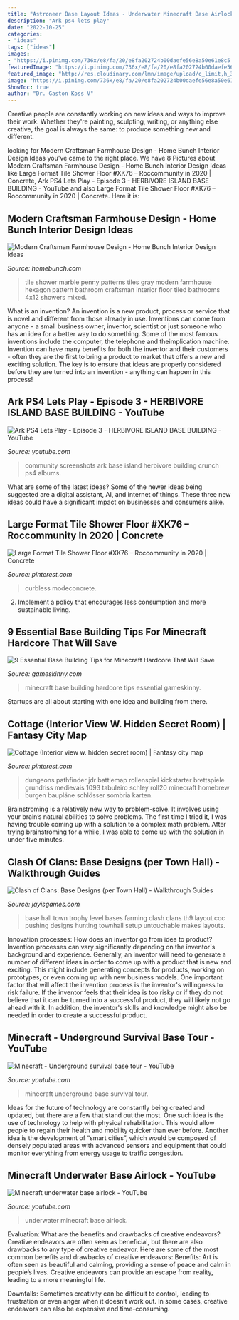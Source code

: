 ```yaml
---
title: "Astroneer Base Layout Ideas - Underwater Minecraft Base Airlock"
description: "Ark ps4 lets play"
date: "2022-10-25"
categories:
- "ideas"
tags: ["ideas"]
images:
- "https://i.pinimg.com/736x/e8/fa/20/e8fa202724b00daefe56e8a50e61e8c5.jpg"
featuredImage: "https://i.pinimg.com/736x/e8/fa/20/e8fa202724b00daefe56e8a50e61e8c5.jpg"
featured_image: "http://res.cloudinary.com/lmn/image/upload/c_limit,h_360,w_640/e_sharpen:100/f_auto,fl_lossy,q_auto/v1/gameskinnyop/d/d/4/orig_dd425dfb24c1c74821f5ecb0a741edec.jpg"
image: "https://i.pinimg.com/736x/e8/fa/20/e8fa202724b00daefe56e8a50e61e8c5.jpg"
ShowToc: true
author: "Dr. Gaston Koss V"
---
```



Creative people are constantly working on new ideas and ways to improve their work. Whether they're painting, sculpting, writing, or anything else creative, the goal is always the same: to produce something new and different.

	

		
looking for Modern Craftsman Farmhouse Design - Home Bunch Interior Design Ideas you've came to the right place. We have 8 Pictures about Modern Craftsman Farmhouse Design - Home Bunch Interior Design Ideas like Large Format Tile Shower Floor #XK76 – Roccommunity in 2020 | Concrete, Ark PS4 Lets Play - Episode 3 - HERBIVORE ISLAND BASE BUILDING - YouTube and also Large Format Tile Shower Floor #XK76 – Roccommunity in 2020 | Concrete. Here it is:
		
    
## Modern Craftsman Farmhouse Design - Home Bunch Interior Design Ideas

<img loading=lazy src="http://www.homebunch.com/wp-content/uploads/2017/09/Shower-Tile.-Marble-Shower-Wall-Tile-4x12-Marble-Shower-Wall-Tile.-Marble-Shower-Wall-Tile.-Marble-Shower-Wall-Tile-Marble-Shower-WallTile-4x12tile-4x12.jpg" onerror="this.onerror=null;this.src='https://tse1.mm.bing.net/th?id=OIP.yvYjtqgNCPhbXLudVH2XQAHaLH&amp;pid=15.1';" alt="Modern Craftsman Farmhouse Design - Home Bunch Interior Design Ideas">

_Source: homebunch.com_

>tile shower marble penny patterns tiles gray modern farmhouse hexagon pattern bathroom craftsman interior floor tiled bathrooms 4x12 showers mixed. 

	

What is an invention?
An invention is a new product, process or service that is novel and different from those already in use. Inventions can come from anyone - a small business owner, inventor, scientist or just someone who has an idea for a better way to do something. Some of the most famous inventions include the computer, the telephone and theimplication machine. 
Invention can have many benefits for both the inventor and their customers - often they are the first to bring a product to market that offers a new and exciting solution. The key is to ensure that ideas are properly considered before they are turned into an invention - anything can happen in this process!

    
## Ark PS4 Lets Play - Episode 3 - HERBIVORE ISLAND BASE BUILDING - YouTube

<img loading=lazy src="https://i.ytimg.com/vi/PW7Vx1NC54E/maxresdefault.jpg" onerror="this.onerror=null;this.src='https://tse3.mm.bing.net/th?id=OIP.x2_FDfx_m5wId2xi1ovgOwHaEK&amp;pid=15.1';" alt="Ark PS4 Lets Play - Episode 3 - HERBIVORE ISLAND BASE BUILDING - YouTube">

_Source: youtube.com_

>community screenshots ark base island herbivore building crunch ps4 albums. 

	

What are some of the latest ideas?
Some of the newer ideas being suggested are a digital assistant, AI, and internet of things. These three new ideas could have a significant impact on businesses and consumers alike.

    
## Large Format Tile Shower Floor #XK76 – Roccommunity In 2020 | Concrete

<img loading=lazy src="https://i.pinimg.com/736x/e8/fa/20/e8fa202724b00daefe56e8a50e61e8c5.jpg" onerror="this.onerror=null;this.src='https://tse3.mm.bing.net/th?id=OIP.9jP03U2uZjmurVmr1eLMcgHaFj&amp;pid=15.1';" alt="Large Format Tile Shower Floor #XK76 – Roccommunity in 2020 | Concrete">

_Source: pinterest.com_

>curbless modeconcrete. 

	

2. Implement a policy that encourages less consumption and more sustainable living. 

    
## 9 Essential Base Building Tips For Minecraft Hardcore That Will Save

<img loading=lazy src="http://res.cloudinary.com/lmn/image/upload/c_limit,h_360,w_640/e_sharpen:100/f_auto,fl_lossy,q_auto/v1/gameskinnyop/d/d/4/orig_dd425dfb24c1c74821f5ecb0a741edec.jpg" onerror="this.onerror=null;this.src='https://tse1.mm.bing.net/th?id=OIP.V4B6e6ZRIRllZrLjlCg81AHaEK&amp;pid=15.1';" alt="9 Essential Base Building Tips for Minecraft Hardcore That Will Save">

_Source: gameskinny.com_

>minecraft base building hardcore tips essential gameskinny. 

	

Startups are all about starting with one idea and building from there.

    
## Cottage (Interior View W. Hidden Secret Room) | Fantasy City Map

<img loading=lazy src="https://i.pinimg.com/736x/67/ab/f2/67abf2605c40715736762361f366cae0.jpg" onerror="this.onerror=null;this.src='https://tse2.mm.bing.net/th?id=OIP.atan0KDK2Wzp1g4F4x570wHaJf&amp;pid=15.1';" alt="Cottage (Interior view w. hidden secret room) | Fantasy city map">

_Source: pinterest.com_

>dungeons pathfinder jdr battlemap rollenspiel kickstarter brettspiele grundriss medievais 1093 tabuleiro schley roll20 minecraft homebrew burgen baupläne schlösser sombria karten. 

	

Brainstroming is a relatively new way to problem-solve. It involves using your brain’s natural abilities to solve problems. The first time I tried it, I was having trouble coming up with a solution to a complex math problem. After trying brainstroming for a while, I was able to come up with the solution in under five minutes.

    
## Clash Of Clans: Base Designs (per Town Hall) - Walkthrough Guides

<img loading=lazy src="https://jayisgames.com/images/coc/T09/TT09001.jpg" onerror="this.onerror=null;this.src='https://tse2.mm.bing.net/th?id=OIP.b5vPtHvvnJ7VUKR7Vr4ClAHaFj&amp;pid=15.1';" alt="Clash of Clans: Base Designs (per Town Hall) - Walkthrough Guides">

_Source: jayisgames.com_

>base hall town trophy level bases farming clash clans th9 layout coc pushing designs hunting townhall setup untouchable makes layouts. 

	

Innovation processes: How does an inventor go from idea to product?
Invention processes can vary significantly depending on the inventor's background and experience. Generally, an inventor will need to generate a number of different ideas in order to come up with a product that is new and exciting. This might include generating concepts for products, working on prototypes, or even coming up with new business models.
One important factor that will affect the invention process is the inventor's willingness to risk failure. If the inventor feels that their idea is too risky or if they do not believe that it can be turned into a successful product, they will likely not go ahead with it. In addition, the inventor's skills and knowledge might also be needed in order to create a successful product.

    
## Minecraft - Underground Survival Base Tour - YouTube

<img loading=lazy src="http://i1.ytimg.com/vi/POk71mS7FvU/maxresdefault.jpg" onerror="this.onerror=null;this.src='https://tse3.mm.bing.net/th?id=OIP.StvzDa-jTIeKCYWlf4uZYwHaEK&amp;pid=15.1';" alt="Minecraft - Underground survival base tour - YouTube">

_Source: youtube.com_

>minecraft underground base survival tour. 

	

Ideas for the future of technology are constantly being created and updated, but there are a few that stand out the most. One such idea is the use of technology to help with physical rehabilitation. This would allow people to regain their health and mobility quicker than ever before. Another idea is the development of “smart cities”, which would be composed of densely populated areas with advanced sensors and equipment that could monitor everything from energy usage to traffic congestion.

    
## Minecraft Underwater Base Airlock - YouTube

<img loading=lazy src="https://i.ytimg.com/vi/CSCQr9Kp6HE/maxresdefault.jpg" onerror="this.onerror=null;this.src='https://tse3.mm.bing.net/th?id=OIP.G59tiXaFAaRHi2LscWKElwHaEK&amp;pid=15.1';" alt="Minecraft underwater base airlock - YouTube">

_Source: youtube.com_

>underwater minecraft base airlock. 

	

Evaluation: What are the benefits and drawbacks of creative endeavors?
Creative endeavors are often seen as beneficial, but there are also drawbacks to any type of creative endeavor. Here are some of the most common benefits and drawbacks of creative endeavors: 
Benefits: Art is often seen as beautiful and calming, providing a sense of peace and calm in people’s lives. Creative endeavors can provide an escape from reality, leading to a more meaningful life.

Downfalls: Sometimes creativity can be difficult to control, leading to frustration or even anger when it doesn’t work out. In some cases, creative endeavors can also be expensive and time-consuming.

